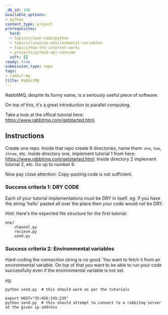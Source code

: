 ```yaml
---
_db_id: 190
available_options:
- python
content_type: project
prerequisites:
  hard:
  - topics/clean-code/python
  - topics/linux/os-environmental-variables
  - topics/how-the-internet-works
  - projects/github-api-consume
  soft: []
ready: true
submission_type: repo
tags:
- rabbit-mq
title: RabbitMQ
---
```


RabbitMQ, despite its funny name, is a seriously useful piece of software.

On top of this, it's a great introduction to parallel computing.

Take a look at the offical tutorial here: https://www.rabbitmq.com/getstarted.html.

## Instructions

Create one repo. Inside that repo create 6 directories, name them: `one`, `two`, `three`, etc.
Inside directory one, implement tutorial 1 from here: https://www.rabbitmq.com/getstarted.html. Inside directory 2 implement tutorial 2, etc. Go up to number 6.

Now pay close attention: Copy-pasting code is not sufficient.

### Success criteria 1: DRY CODE

Each of your tutorial implementations must be DRY in itself. eg: If you have the string 'hello' pasted all over the place then your code would not be DRY.

Hint: Here's the expected file structure for the first tutorial:

```
one/
    channel.py
    recieve.py
    send.py
```

### Success criteria 2: Environmental variables

Hard-coding the connection string is no good. You want to fetch it from an environmental variable.
On top of that you want to be able to run your code successfully even if the environmental variable is not set.

eg:

```
python send.py  # this should work as per the tutorials

export HOST="35:456:145:235"
python send.py  # this should attempt to connect to a rabbitmq server at the given ip address
```